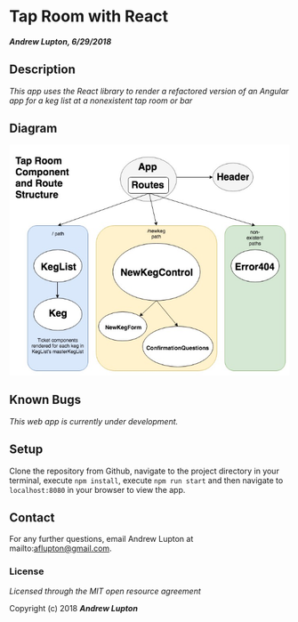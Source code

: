 # Tap Room with React
#### _Andrew Lupton, 6/29/2018_

## Description

_This app uses the React library to render a refactored version of an Angular app for a keg list at a nonexistent tap room or bar_

## Diagram
![](src/assets/images/TapRoom.jpg)

## Known Bugs
_This web app is currently under development._

## Setup

Clone the repository from Github, navigate to the project directory in your terminal, execute `npm install`, execute `npm run start` and then navigate to `localhost:8080` in your browser to view the app.

## Contact

For any further questions, email Andrew Lupton at mailto:aflupton@gmail.com.

### License

*Licensed through the MIT open resource agreement*

Copyright (c) 2018 **_Andrew Lupton_**
